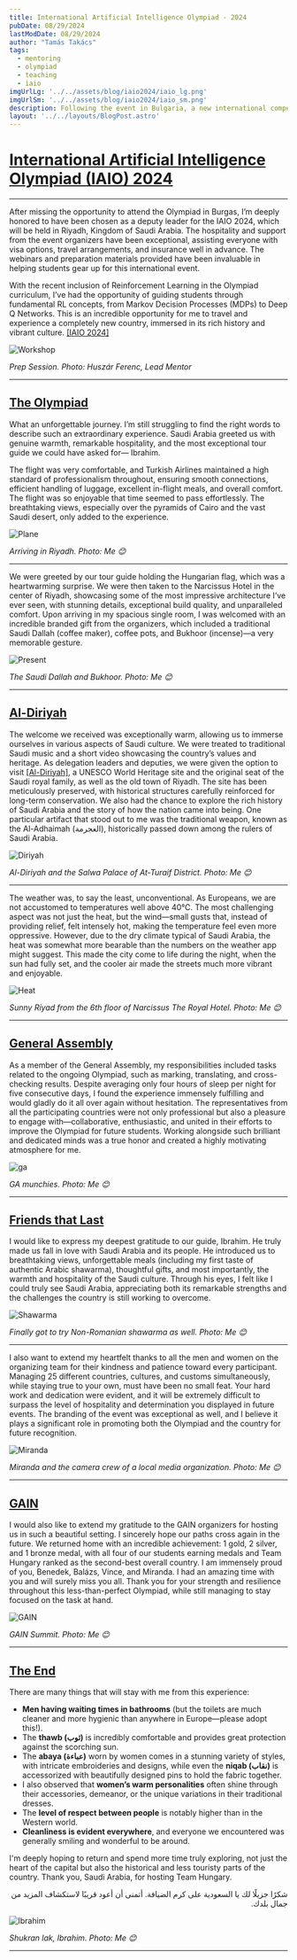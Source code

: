 ```yaml
---
title: International Artificial Intelligence Olympiad - 2024
pubDate: 08/29/2024
lastModDate: 08/29/2024
author: "Tamás Takács"
tags:
  - mentoring
  - olympiad
  - teaching
  - iaio
imgUrlLg: '../../assets/blog/iaio2024/iaio_lg.png'
imgUrlSm: '../../assets/blog/iaio2024/iaio_sm.png'
description: Following the event in Bulgaria, a new international competition emerged, hosted by the Kingdom of Saudi Arabia. As new participants, we were welcomed with the same remarkable generosity as in the previous event. While the competition topics largely remained the same, math problems and reinforcement learning were added. The event is taking place in Riyadh, the capital of Saudi Arabia and one of the country’s most advanced financial hubs.                                                    
layout: '../../layouts/BlogPost.astro'
---
```


# <u>International Artificial Intelligence Olympiad (IAIO) 2024</u>

<hr class="border-1 border-t border-tcotta dark:border-dark-tcotta my-0" />

After missing the opportunity to attend the Olympiad in Burgas, I’m deeply honored to have been chosen as a <span class="font-extrabold">deputy leader</span> for the IAIO 2024, which will be held in <span class="font-extrabold">Riyadh, Kingdom of Saudi Arabia</span>. The hospitality and support from the event organizers have been exceptional, assisting everyone with visa options, travel arrangements, and insurance well in advance. The webinars and preparation materials provided have been invaluable in helping students gear up for this international event.

With the recent inclusion of Reinforcement Learning in the Olympiad curriculum, I’ve had the opportunity of guiding students through fundamental RL concepts, from Markov Decision Processes (MDPs) to Deep Q Networks. <span class="font-extrabold">This is an incredible opportunity for me to travel and experience a completely new country, immersed in its rich history and vibrant culture.</span> [<span class="font-extrabold text-tcotta dark:text-dark-tcotta ">[IAIO 2024]</span>](https://www.iaio-official.org/)

<div class="flex justify-center">
  <Image src="workshop.jpg" alt="Workshop" />
</div>

*Prep Session. Photo: <span class="font-extrabold">Huszár Ferenc, Lead Mentor</span>*

<hr class="border-1 border-t border-tcotta dark:border-dark-tcotta my-0" />

## <u>The Olympiad</u>

What an unforgettable journey. I’m still struggling to find the right words to describe such an  <span class="font-extrabold">extraordinary experience</span>. Saudi Arabia greeted us with genuine warmth, remarkable hospitality, and the most exceptional tour guide we could have asked for— <span class="font-extrabold text-tcotta dark:text-dark-tcotta">Ibrahim</span>.

The flight was very comfortable, and Turkish Airlines maintained a <span class="font-extrabold">high standard of professionalism throughout</span>, ensuring smooth connections, efficient handling of luggage, excellent in-flight meals, and overall comfort. The flight was so enjoyable that time seemed to pass effortlessly. The breathtaking views, especially over the pyramids of Cairo and the vast Saudi desert, only added to the experience.

<div class="flex justify-center">
  <Image src="plane.jpg" alt="Plane" />
</div>

*Arriving in Riyadh. Photo: <span class="font-extrabold">Me 😊</span>*

<hr class="border-1 border-t border-tcotta dark:border-dark-tcotta my-0" />

We were greeted by our tour guide holding the Hungarian flag, which was a heartwarming surprise. We were then taken to the <span class="font-extrabold text-tcotta dark:text-dark-tcotta">Narcissus Hotel</span> in the center of Riyadh, showcasing some of the most impressive architecture I’ve ever seen, with stunning details, exceptional build quality, and unparalleled comfort. Upon arriving in my spacious single room, I was welcomed with an <span class="font-extrabold">incredible branded gift from the organizers</span>, which included a traditional Saudi Dallah (coffee maker), coffee pots, and Bukhoor (incense)—a very memorable gesture.


<div class="flex justify-center">
  <Image src="present.JPG" alt="Present" />
</div>

*The Saudi Dallah and Bukhoor. Photo: <span class="font-extrabold">Me 😊</span>*

<hr class="border-1 border-t border-tcotta dark:border-dark-tcotta my-0" />

## <u>Al-Diriyah</u>

The welcome we received was exceptionally warm, allowing us to immerse ourselves in various aspects of Saudi culture. We were treated to <span class="font-extrabold">traditional Saudi music </span>and a short video showcasing the country’s values and heritage. As delegation leaders and deputies, we were given the option to visit </span> [<span class="font-extrabold text-tcotta dark:text-dark-tcotta">[Al-Diriyah]</span>](https://en.wikipedia.org/wiki/Diriyah), a UNESCO World Heritage site and the original seat of the Saudi royal family, as well as the old town of Riyadh. The site has been meticulously preserved, with historical structures carefully reinforced for long-term conservation. We also had the chance to explore the rich history of Saudi Arabia and the story of how the nation came into being. One particular artifact that stood out to me was the traditional weapon, known as the <span class="font-extrabold">Al-Adhaimah</span> (العجرمة), historically passed down among the rulers of Saudi Arabia.

<div class="flex justify-center">
  <Image src="diriyah.jpg" alt="Diriyah" />
</div>

*Al-Diriyah and the Salwa Palace of At-Turaif District. Photo: <span class="font-extrabold">Me 😊</span>*

<hr class="border-1 border-t border-tcotta dark:border-dark-tcotta my-0" />

The weather was, to say the least, unconventional. As Europeans, we are not accustomed to temperatures well above 40°C. The most challenging aspect was not just the heat, but the <span class="font-extrabold">wind—small gusts</span> that, instead of providing relief, felt intensely hot, making the temperature feel even more oppressive. However, due to the dry climate typical of Saudi Arabia, the heat was somewhat more bearable than the numbers on the weather app might suggest. This <span class="font-extrabold">made the city come to life during the night</span>, when the sun had fully set, and the cooler air made the streets much more vibrant and enjoyable.


<div class="flex justify-center">
  <Image src="heat.jpg" alt="Heat" />
</div>

*Sunny Riyad from the 6th floor of Narcissus The Royal Hotel. Photo: <span class="font-extrabold">Me 😊</span>*

<hr class="border-1 border-t border-tcotta dark:border-dark-tcotta my-0" />

## <u>General Assembly</u>

As a member of the General Assembly, my responsibilities included tasks related to the ongoing Olympiad, such as marking, translating, and cross-checking results. Despite averaging only four hours of sleep per night for five consecutive days, I found the experience <span class="font-extrabold">immensely fulfilling and would gladly do it all over again</span> without hesitation. The representatives from all the participating countries were not only professional but also a pleasure to engage with—collaborative, enthusiastic, and united in their efforts to improve the Olympiad for future students. Working alongside such brilliant and dedicated minds was a true honor and created a highly motivating atmosphere for me.

<div class="flex justify-center">
  <Image src="ga.jpg" alt="ga" />
</div>

*GA munchies. Photo: <span class="font-extrabold">Me 😊</span>*

<hr class="border-1 border-t border-tcotta dark:border-dark-tcotta my-0" />

## <u>Friends that Last</u>

I would like to express my deepest gratitude to our guide, <span class="font-extrabold text-tcotta dark:text-dark-tcotta">Ibrahim</span>. He truly made us fall in love with Saudi Arabia and its people. He introduced us to breathtaking views, unforgettable meals (including my first taste of authentic Arabic <span class="font-extrabold">shawarma</span>), thoughtful gifts, and most importantly, the warmth and hospitality of the Saudi culture. Through his eyes, I felt like I could truly see Saudi Arabia, appreciating both its remarkable strengths and the challenges the country is still working to overcome.

<div class="flex justify-center">
  <Image src="shawarma.jpg" alt="Shawarma" />
</div>

*Finally got to try Non-Romanian shawarma as well. Photo: <span class="font-extrabold">Me 😊</span>*

<hr class="border-1 border-t border-tcotta dark:border-dark-tcotta my-0" />

I also want to extend my heartfelt thanks to <span class="font-extrabold">all the men and women on the organizing team</span> for their kindness and patience toward every participant. Managing 25 different countries, cultures, and customs simultaneously, while staying true to your own, must have been no small feat. Your hard work and dedication were evident, and it will be extremely difficult to surpass the level of hospitality and determination you displayed in future events. The branding of the event was exceptional as well, and I believe it plays a significant role in promoting both the Olympiad and the country for future recognition.

<div class="flex justify-center">
  <Image src="miranda.jpg" alt="Miranda" />
</div>

*Miranda and the camera crew of a local media organization. Photo: <span class="font-extrabold">Me 😊</span>*

<hr class="border-1 border-t border-tcotta dark:border-dark-tcotta my-0" />

## <u>GAIN</u>

I would also like to extend my gratitude to the <span class="font-extrabold text-tcotta dark:text-dark-tcotta">GAIN organizers</span> for hosting us in such a beautiful setting. I sincerely hope our paths cross again in the future. We returned home with an incredible achievement: 1 gold, 2 silver, and 1 bronze medal, with all four of our students earning medals and Team Hungary ranked as the second-best overall country. I am immensely proud of you, <span class="font-extrabold text-tcotta dark:text-dark-tcotta">Benedek, Balázs, Vince, and Miranda</span>. I had an amazing time with you and will surely miss you all. Thank you for your strength and resilience throughout this less-than-perfect Olympiad, while still managing to stay focused on the task at hand.

<div class="flex justify-center">
  <Image src="gain.jpg" alt="GAIN" />
</div>

*GAIN Summit. Photo: <span class="font-extrabold">Me 😊</span>*

<hr class="border-1 border-t border-tcotta dark:border-dark-tcotta my-0" />

## <u>The End</u>

There are many things that will stay with me from this experience:

- **Men having waiting times in bathrooms** (but the toilets are much cleaner and more hygienic than anywhere in Europe—please adopt this!).
- The **thawb (ثوب)** is incredibly comfortable and provides great protection against the scorching sun.
- The **abaya (عباءة)** worn by women comes in a stunning variety of styles, with intricate embroideries and designs, while even the **niqab (نقاب)** is accessorized with beautifully designed pins to hold the fabric together.
- I also observed that **women’s warm personalities** often shine through their accessories, demeanor, or the unique variations in their traditional dresses.
- The **level of respect between people** is notably higher than in the Western world.
- **Cleanliness is evident everywhere**, and everyone we encountered was generally smiling and wonderful to be around.

I'm deeply hoping to return and spend more time truly exploring, not just the heart of the capital but also the historical and less touristy parts of the country. <span class="font-extrabold text-tcotta dark:text-dark-tcotta">Thank you, Saudi Arabia, for hosting Team Hungary</span>.

<p style="text-align: right; direction: rtl;">
    شكرًا جزيلًا لك يا السعودية على كرم الضيافة. أتمنى أن أعود قريبًا لاستكشاف المزيد من جمال بلدك.
</p>

<div class="flex justify-center">
  <Image src="ibi.jpg" alt="Ibrahim" />
</div>


*Shukran lak, Ibrahim. Photo: <span class="font-extrabold">Me 😊</span>*

<hr class="border-1 border-t border-tcotta dark:border-dark-tcotta my-0" />
